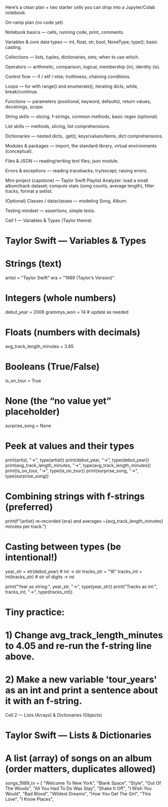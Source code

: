 Here’s a clean plan + two starter cells you can drop into a Jupyter/Colab notebook.

On-ramp plan (no code yet)

Notebook basics — cells, running code, print, comments.

Variables & core data types — int, float, str, bool, NoneType; type(); basic casting.

Collections — lists, tuples, dictionaries, sets; when to use which.

Operators — arithmetic, comparison, logical, membership (in), identity (is).

Control flow — if / elif / else; truthiness; chaining conditions.

Loops — for with range() and enumerate(), iterating dicts, while, break/continue.

Functions — parameters (positional, keyword, defaults), return values, docstrings, scope.

String skills — slicing, f-strings, common methods, basic regex (optional).

List skills — methods, slicing, list comprehensions.

Dictionaries — nested dicts, .get(), keys/values/items, dict comprehensions.

Modules & packages — import, the standard library, virtual environments (conceptual).

Files & JSON — reading/writing text files; json module.

Errors & exceptions — reading tracebacks; try/except; raising errors.

Mini-project (capstone) — Taylor Swift Playlist Analyzer: load a small album/track dataset; compute stats (song counts, average length), filter tracks, format a setlist.

(Optional) Classes / dataclasses — modeling Song, Album.

Testing mindset — assertions, simple tests.

Cell 1 — Variables & Types (Taylor theme)
# Taylor Swift — Variables & Types

# Strings (text)
artist = "Taylor Swift"
era = "1989 (Taylor’s Version)"

# Integers (whole numbers)
debut_year = 2006
grammys_won = 14  # update as needed

# Floats (numbers with decimals)
avg_track_length_minutes = 3.85

# Booleans (True/False)
is_on_tour = True

# None (the “no value yet” placeholder)
surprise_song = None

# Peek at values and their types
print(artist, "→", type(artist))
print(debut_year, "→", type(debut_year))
print(avg_track_length_minutes, "→", type(avg_track_length_minutes))
print(is_on_tour, "→", type(is_on_tour))
print(surprise_song, "→", type(surprise_song))

# Combining strings with f-strings (preferred)
print(f"{artist} re-recorded {era} and averages ~{avg_track_length_minutes} minutes per track.")

# Casting between types (be intentional!)
year_str = str(debut_year)     # int → str
tracks_str = "16"
tracks_int = int(tracks_str)   # str of digits → int

print("Year as string:", year_str, "→", type(year_str))
print("Tracks as int:", tracks_int, "→", type(tracks_int))

# Tiny practice:
# 1) Change avg_track_length_minutes to 4.05 and re-run the f-string line above.
# 2) Make a new variable 'tour_years' as an int and print a sentence about it with an f-string.

Cell 2 — Lists (Arrays) & Dictionaries (Objects)
# Taylor Swift — Lists & Dictionaries

# A list (array) of songs on an album (order matters, duplicates allowed)
songs_1989_tv = [
    "Welcome To New York",
    "Blank Space",
    "Style",
    "Out Of The Woods",
    "All You Had To Do Was Stay",
    "Shake It Off",
    "I Wish You Would",
    "Bad Blood",
    "Wildest Dreams",
    "How You Get The Girl",
    "This Love",
    "I Know Places",